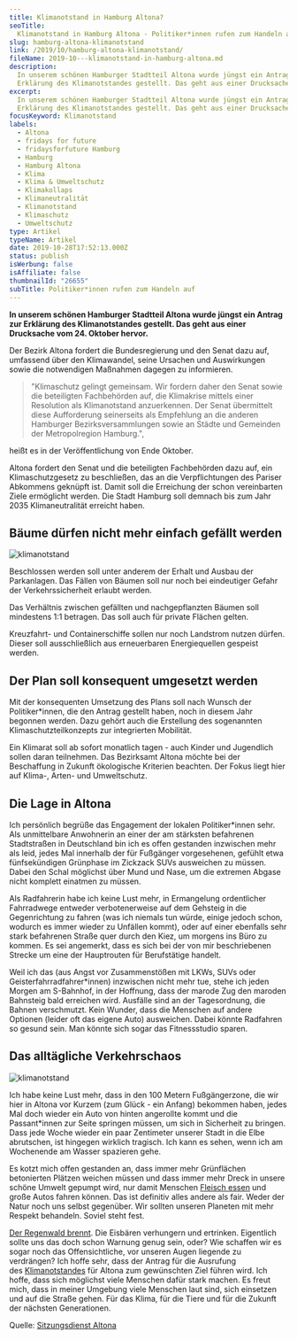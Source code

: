 ```yaml
---
title: Klimanotstand in Hamburg Altona?
seoTitle:
  Klimanotstand in Hamburg Altona - Politiker*innen rufen zum Handeln auf
slug: hamburg-altona-klimanotstand
link: /2019/10/hamburg-altona-klimanotstand/
fileName: 2019-10---klimanotstand-in-hamburg-altona.md
description:
  In unserem schönen Hamburger Stadtteil Altona wurde jüngst ein Antrag zur
  Erklärung des Klimanotstandes gestellt. Das geht aus einer Drucksache hervor.
excerpt:
  In unserem schönen Hamburger Stadtteil Altona wurde jüngst ein Antrag zur
  Erklärung des Klimanotstandes gestellt. Das geht aus einer Drucksache hervor.
focusKeyword: Klimanotstand
labels:
  - Altona
  - fridays for future
  - fridaysforfuture Hamburg
  - Hamburg
  - Hamburg Altona
  - Klima
  - Klima & Umweltschutz
  - Klimakollaps
  - Klimaneutralität
  - Klimanotstand
  - Klimaschutz
  - Umweltschutz
type: Artikel
typeName: Artikel
date: 2019-10-28T17:52:13.000Z
status: publish
isWerbung: false
isAffiliate: false
thumbnailId: "26655"
subTitle: Politiker*innen rufen zum Handeln auf
---
```


<strong>In unserem schönen Hamburger Stadtteil Altona wurde jüngst ein Antrag
zur Erklärung des Klimanotstandes gestellt. Das geht aus einer Drucksache
vom 24. Oktober hervor.</strong>

Der Bezirk Altona fordert die Bundesregierung und den Senat dazu auf, umfassend
über den Klimawandel, seine Ursachen und Auswirkungen sowie die notwendigen
Maßnahmen dagegen zu informieren.

<blockquote>"Klimaschutz gelingt gemeinsam. Wir fordern daher den Senat sowie die beteiligten Fachbehörden auf, die Klimakrise mittels einer Resolution als Klimanotstand anzuerkennen. Der Senat übermittelt diese Aufforderung seinerseits als Empfehlung an die anderen Hamburger Bezirksversammlungen sowie an Städte und Gemeinden der Metropolregion Hamburg.",</blockquote>

heißt es in der Veröffentlichung von Ende Oktober.

Altona fordert den Senat und die beteiligten Fachbehörden dazu auf, ein
Klimaschutzgesetz zu beschließen, das an die Verpflichtungen des Pariser
Abkommens geknüpft ist. Damit soll die Erreichung der schon vereinbarten Ziele
ermöglicht werden. Die Stadt Hamburg soll demnach bis zum Jahr 2035
Klimaneutralität erreicht haben.

## Bäume dürfen nicht mehr einfach gefällt werden

![klimanotstand](http://cardamonchai.com/wp-content/uploads/2019/10/Design-ohne-Titel-2-400x300.png "Bald soll es bei uns neue Grünflächen geben.")

Beschlossen werden soll unter anderem der Erhalt und Ausbau der Parkanlagen. Das
Fällen von Bäumen soll nur noch bei eindeutiger Gefahr der Verkehrssicherheit
erlaubt werden.

Das Verhältnis zwischen gefällten und nachgepflanzten Bäumen soll mindestens 1:1
betragen. Das soll auch für private Flächen gelten.

Kreuzfahrt- und Containerschiffe sollen nur noch Landstrom nutzen dürfen. Dieser
soll ausschließlich aus erneuerbaren Energiequellen gespeist werden.

## Der Plan soll konsequent umgesetzt werden

Mit der konsequenten Umsetzung des Plans soll nach Wunsch der Politiker\*innen,
die den Antrag gestellt haben, noch in diesem Jahr begonnen werden. Dazu
gehört auch die Erstellung des sogenannten Klimaschutzteilkonzepts zur
integrierten Mobilität.

Ein Klimarat soll ab sofort monatlich tagen - auch Kinder und Jugendlich sollen
daran teilnehmen. Das Bezirksamt Altona möchte bei der Beschaffung in Zukunft
ökologische Kriterien beachten. Der Fokus liegt hier auf Klima-, Arten- und
Umweltschutz.

## Die Lage in Altona

Ich persönlich begrüße das Engagement der lokalen Politiker\*innen sehr. Als
unmittelbare Anwohnerin an einer der am stärksten befahrenen Stadtstraßen in
Deutschland bin ich es offen gestanden inzwischen mehr als leid, jedes Mal
innerhalb der für Fußgänger vorgesehenen, gefühlt etwa fünfsekündigen Grünphase
im Zickzack SUVs ausweichen zu müssen. Dabei den Schal möglichst über Mund und
Nase, um die extremen Abgase nicht komplett einatmen zu müssen.

Als Radfahrerin habe ich keine Lust mehr, in Ermangelung ordentlicher
Fahrradwege entweder verbotenerweise auf dem Gehsteig in die Gegenrichtung zu
fahren (was ich niemals tun würde, einige jedoch schon, wodurch es immer wieder
zu Unfällen kommt), oder auf einer ebenfalls sehr stark befahrenen Straße quer
durch den Kiez, um morgens ins Büro zu kommen. Es sei angemerkt, dass es sich
bei der von mir beschriebenen Strecke um eine der Hauptrouten für Berufstätige
handelt.

Weil ich das (aus Angst vor Zusammenstößen mit LKWs, SUVs oder
Geisterfahrradfahrer\*innen) inzwischen nicht mehr tue, stehe ich jeden Morgen
am S-Bahnhof, in der Hoffnung, dass der marode Zug den maroden Bahnsteig bald
erreichen wird. Ausfälle sind an der Tagesordnung, die Bahnen verschmutzt. Kein
Wunder, dass die Menschen auf andere Optionen (leider oft das eigene Auto)
ausweichen. Dabei könnte Radfahren so gesund sein. Man könnte sich sogar das
Fitnessstudio sparen.

## Das alltägliche Verkehrschaos

![klimanotstand](http://cardamonchai.com/wp-content/uploads/2019/10/Design-ohne-Titel-1-400x300.png "In Altona bröckelt das Ufer.")

Ich habe keine Lust mehr, dass in den 100 Metern Fußgängerzone, die wir hier in
Altona vor Kurzem (zum Glück - ein Anfang) bekommen haben, jedes Mal doch wieder
ein Auto von hinten angerollte kommt und die Passant\*innen zur Seite springen
müssen, um sich in Sicherheit zu bringen. Dass jede Woche wieder ein paar
Zentimeter unserer Stadt in die Elbe abrutschen, ist hingegen wirklich tragisch.
Ich kann es sehen, wenn ich am Wochenende am Wasser spazieren gehe.

Es kotzt mich offen gestanden an, dass immer mehr Grünflächen betonierten
Plätzen weichen müssen und dass immer mehr Dreck in unsere schöne Umwelt gepumpt
wird, nur damit Menschen
<a href="http://cardamonchai.com/2014/07/soja-klimaschutz-oekologischer-fussabdruck/">Fleisch
essen</a> und große Autos fahren können. Das ist definitiv alles andere als
fair. Weder der Natur noch uns selbst gegenüber. Wir sollten unseren Planeten
mit mehr Respekt behandeln. Soviel steht fest.

<a href="http://cardamonchai.com/2019/08/feuer-im-regenwald-amazonas/">Der
Regenwald brennt</a>. Die Eisbären verhungern und ertrinken. Eigentlich sollte
uns das doch schon Warnung genug sein, oder? Wie schaffen wir es sogar noch das
Offensichtliche, vor unseren Augen liegende zu verdrängen? Ich hoffe sehr, dass
der Antrag für die Ausrufung
des <a href="http://cardamonchai.com/2018/10/underwater-hoa/">Klimanotstandes</a>
für Altona zum gewünschten Ziel führen wird. Ich hoffe, dass sich möglichst
viele Menschen dafür stark machen. Es freut mich, dass in meiner Umgebung viele
Menschen laut sind, sich einsetzen und auf die Straße gehen. Für das Klima, für
die Tiere und für die Zukunft der nächsten Generationen.

Quelle:
<a href="https://sitzungsdienst-altona.hamburg.de/bi/vo020.asp?VOLFDNR=1009320">Sitzungsdienst
Altona</a>
